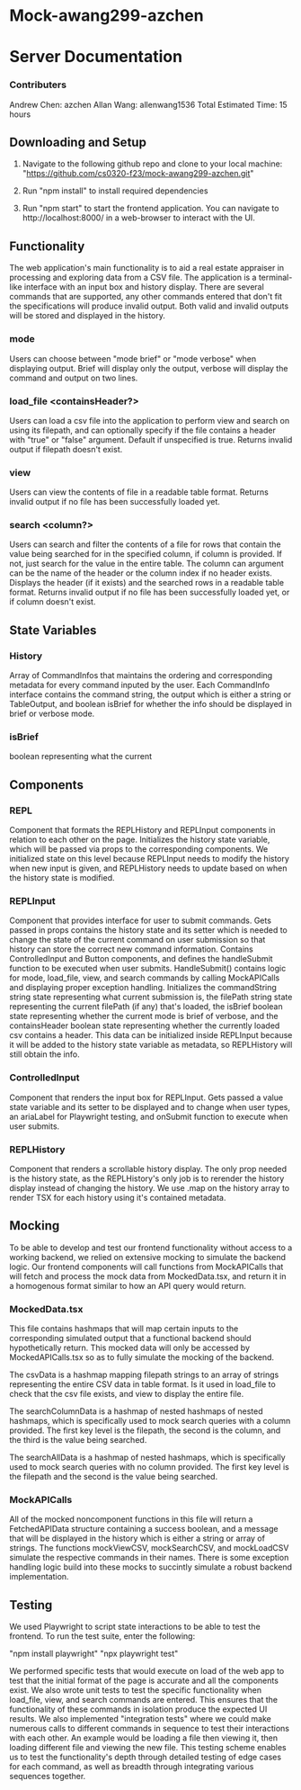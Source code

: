 # Mock-awang299-azchen

# Server Documentation

### Contributers

Andrew Chen: azchen
Allan Wang: allenwang1536
Total Estimated Time: 15 hours

## Downloading and Setup

1. Navigate to the following github repo and clone to your local machine:
   "https://github.com/cs0320-f23/mock-awang299-azchen.git"

2. Run "npm install" to install required dependencies

3. Run "npm start" to start the frontend application. You can navigate to http://localhost:8000/ in a web-browser to interact with the UI.

## Functionality

The web application's main functionality is to aid a real estate appraiser in processing and exploring data from a CSV file. The application is a terminal-like interface with an input box and history display. There are several commands that are supported, any other commands entered that don't fit the specifications will produce invalid output. Both valid and invalid outputs will be stored and displayed in the history.

### mode <format>

Users can choose between "mode brief" or "mode verbose" when displaying output. Brief will display only the output, verbose will display the command and output on two lines.

### load_file <filePath> <containsHeader?>

Users can load a csv file into the application to perform view and search on using its filepath, and can optionally specify if the file contains a header with "true" or "false" argument. Default if unspecified is true. Returns invalid output if filepath doesn't exist.

### view

Users can view the contents of file in a readable table format. Returns invalid output if no file has been successfully loaded yet.

### search <column?> <value>

Users can search and filter the contents of a file for rows that contain the value being searched for in the specified column, if column is provided. If not, just search for the value in the entire table. The column can argument can be the name of the header or the column index if no header exists. Displays the header (if it exists) and the searched rows in a readable table format. Returns invalid output if no file has been successfully loaded yet, or if column doesn't exist.

## State Variables

### History

Array of CommandInfos that maintains the ordering and corresponding metadata for every command inputed by the user. Each CommandInfo interface contains the command string, the output which is either a string or TableOutput, and boolean isBrief for whether the info should be displayed in brief or verbose mode.

### isBrief

boolean representing what the current

## Components

### REPL

Component that formats the REPLHistory and REPLInput components in relation to each other on the page. Initializes the history state variable, which will be passed via props to the corresponding components. We initialized state on this level because REPLInput needs to modify the history when new input is given, and REPLHistory needs to update based on when the history state is modified.

### REPLInput

Component that provides interface for user to submit commands. Gets passed in props contains the history state and its setter which is needed to change the state of the current command on user submission so that history can store the correct new command information. Contains ControlledInput and Button components, and defines the handleSubmit function to be executed when user submits. HandleSubmit() contains logic for mode, load_file, view, and search commands by calling MockAPICalls and displaying proper exception handling. Initializes the commandString string state representing what current submission is, the filePath string state representing the current filePath (if any) that's loaded, the isBrief boolean state representing whether the current mode is brief of verbose, and the containsHeader boolean state representing whether the currently loaded csv contains a header. This data can be initialized inside REPLInput because it will be added to the history state variable as metadata, so REPLHistory will still obtain the info.

### ControlledInput

Component that renders the input box for REPLInput. Gets passed a value state variable and its setter to be displayed and to change when user types, an ariaLabel for Playwright testing, and onSubmit function to execute when user submits.

### REPLHistory

Component that renders a scrollable history display. The only prop needed is the history state, as the REPLHistory's only job is to rerender the history display instead of changing the history. We use .map on the history array to render TSX for each history using it's contained metadata.

## Mocking

To be able to develop and test our frontend functionality without access to a working backend, we relied on extensive mocking to simulate the backend logic. Our frontend components will call functions from MockAPICalls that will fetch and process the mock data from MockedData.tsx, and return it in a homogenous format similar to how an API query would return.

### MockedData.tsx

This file contains hashmaps that will map certain inputs to the corresponding simulated output that a functional backend should hypothetically return. This mocked data will only be accessed by MockedAPICalls.tsx so as to fully simulate the mocking of the backend.

The csvData is a hashmap mapping filepath strings to an array of strings representing the entire CSV data in table format. Is it used in load_file to check that the csv file exists, and view to display the entire file.

The searchColumnData is a hashmap of nested hashmaps of nested hashmaps, which is specifically used to mock search queries with a column provided. The first key level is the filepath, the second is the column, and the third is the value being searched.

The searchAllData is a hashmap of nested hashmaps, which is specifically used to mock search queries with no column provided. The first key level is the filepath and the second is the value being searched.

### MockAPICalls

All of the mocked noncomponent functions in this file will return a FetchedAPIData structure containing a success boolean, and a message that will be displayed in the history which is either a string or array of strings. The functions mockViewCSV, mockSearchCSV, and mockLoadCSV simulate the respective commands in their names. There is some exception handling logic build into these mocks to succintly simulate a robust backend implementation.

## Testing

We used Playwright to script state interactions to be able to test the frontend. To run the test suite, enter the following:

"npm install playwright"
"npx playwright test"

We performed specific tests that would execute on load of the web app to test that the initial format of the page is accurate and all the components exist. We also wrote unit tests to test the specific functionality when load_file, view, and search commands are entered. This ensures that the functionality of these commands in isolation produce the expected UI results. We also implemented "integration tests" where we could make numerous calls to different commands in sequence to test their interactions with each other. An example would be loading a file then viewing it, then loading different file and viewing the new file. This testing scheme enables us to test the functionality's depth through detailed testing of edge cases for each command, as well as breadth through integrating various sequences together.
